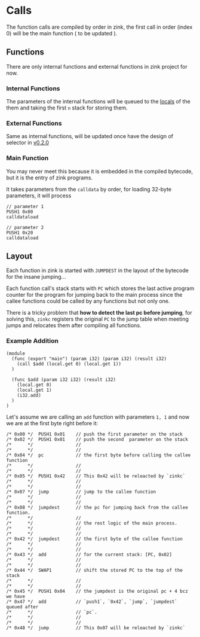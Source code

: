 # Calls

The function calls are compiled by order in zink, the first call
in order (index 0) will be the main function ( to be updated ).

## Functions

There are only internal functions and external functions in zink
project for now.

### Internal Functions

The parameters of the internal functions will be queued to the
[locals](./locals.md) of the them and taking the first `n` stack
for storing them.

### External Functions

Same as internal functions, will be updated once have the design
of selector in [v0.2.0][v0.2.0]

### Main Function

You may never meet this because it is embedded in the compiled
bytecode, but it is the entry of zink programs.

It takes parameters from the `calldata` by order, for loading
32-byte parameters, it will process

```yul
// parameter 1
PUSH1 0x00
calldataload

// parameter 2
PUSH1 0x20
calldataload
```

## Layout

Each function in zink is started with `JUMPDEST` in the layout
of the bytecode for the insane jumping...

Each function call's stack starts with `PC` which stores the last active
program counter for the program for jumping back to the main process since
the callee functions could be called by any functions but not only one.

There is a tricky problem that **how to detect the last pc before jumping**,
for solving this, `zinkc` registers the original `PC` to the jump table when
meeting jumps and relocates them after compiling all functions.

### Example Addition

```wasm
(module
  (func (export "main") (param i32) (param i32) (result i32)
    (call $add (local.get 0) (local.get 1))
  )

  (func $add (param i32 i32) (result i32)
    (local.get 0)
    (local.get 1)
    (i32.add)
  )
)
```

Let's assume we are calling an `add` function with parameters `1, 1` and
now we are at the first byte right before it:

```yul
/* 0x00 */  PUSH1 0x01    // push the first parameter on the stack
/* 0x02 */  PUSH1 0x01    // push the second  parameter on the stack
/*      */                //
/*      */                //
/* 0x04 */  pc            // the first byte before calling the callee function
/*      */                //
/*      */                //
/* 0x05 */  PUSH1 0x42    // This 0x42 will be reloacted by `zinkc`
/*      */                //
/*      */                //
/* 0x07 */  jump          // jump to the callee function
/*      */                //
/*      */                //
/* 0x08 */  jumpdest      // the pc for jumping back from the callee function.
/*      */                //
/*      */                // the rest logic of the main process.
/*      */                //
/*      */                //
/* 0x42 */  jumpdest      // the first byte of the callee function
/*      */                //
/*      */                //
/* 0x43 */  add           // for the current stack: [PC, 0x02]
/*      */                //
/*      */                //
/* 0x44 */  SWAP1         // shift the stored PC to the top of the stack
/*      */                //
/*      */                //
/* 0x45 */  PUSH1 0x04    // the jumpdest is the original pc + 4 bcz we have
/* 0x47 */  add           // `push1`, `0x42`, `jump`, `jumpdest` queued after
/*      */                // `pc`.
/*      */                //
/*      */                //
/* 0x48 */  jump          // This 0x07 will be reloacted by `zinkc`

```

[v0.2.0]: https://github.com/clearloop/zink/milestone/2
